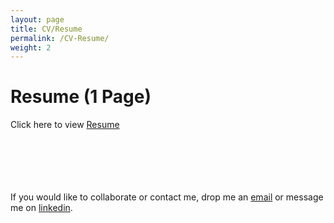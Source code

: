 ```yaml
---
layout: page
title: CV/Resume
permalink: /CV-Resume/
weight: 2
---
```


# Resume (1 Page)

Click here to view [Resume](../docs/Resume.pdf)

<br><br><br><br><br>
If you would like to collaborate or contact me, drop me an [email](mailto:rohitjain2706@gmail.com) or message me on [linkedin](https://www.linkedin.com/in/rohit-jain-01/).
